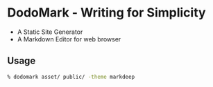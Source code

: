 DodoMark - Writing for Simplicity
=================================

* A Static Site Generator
* A Markdown Editor for web browser

## Usage

~~~ sh
% dodomark asset/ public/ -theme markdeep
~~~


